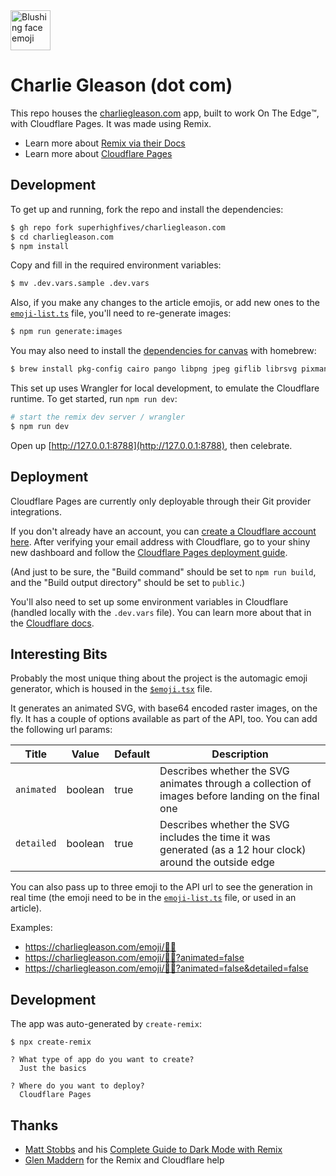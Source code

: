 <img src="https://charliegleason.com/emoji/😊" alt="Blushing face emoji" width="64" height="64" />

# Charlie Gleason (dot com)

This repo houses the [charliegleason.com](https://charliegleason.com/) app, built to work On The Edge™️, with Cloudflare Pages. It was made using Remix.

- Learn more about [Remix via their Docs](https://remix.run/docs)
- Learn more about [Cloudflare Pages](https://pages.cloudflare.com/)

## Development

To get up and running, fork the repo and install the dependencies:

```sh
$ gh repo fork superhighfives/charliegleason.com
$ cd charliegleason.com
$ npm install
```

Copy and fill in the required environment variables:

```sh
$ mv .dev.vars.sample .dev.vars
```

Also, if you make any changes to the article emojis, or add new ones to the [`emoji-list.ts`](https://github.com/superhighfives/charliegleason.com/blob/main/app/utils/emoji-list.ts) file, you'll need to re-generate images:

```sh
$ npm run generate:images
```

You may also need to install the [dependencies for canvas](https://github.com/Automattic/node-canvas#installation) with homebrew:
```sh
$ brew install pkg-config cairo pango libpng jpeg giflib librsvg pixman
```

This set up uses Wrangler for local development, to emulate the Cloudflare runtime. To get started, run `npm run dev`:

```sh
# start the remix dev server / wrangler
$ npm run dev
```

Open up [http://127.0.0.1:8788](http://127.0.0.1:8788), then celebrate.

## Deployment

Cloudflare Pages are currently only deployable through their Git provider integrations.

If you don't already have an account, you can [create a Cloudflare account here](https://dash.cloudflare.com/sign-up/pages). After verifying your email address with Cloudflare, go to your shiny new dashboard and follow the [Cloudflare Pages deployment guide](https://developers.cloudflare.com/pages/framework-guides/deploy-anything).

(And just to be sure, the "Build command" should be set to `npm run build`, and the "Build output directory" should be set to `public`.)

You'll also need to set up some environment variables in Cloudflare (handled locally with the `.dev.vars` file). You can learn more about that in the [Cloudflare docs](https://developers.cloudflare.com/workers/platform/environment-variables/#add-secrets-to-your-project).

## Interesting Bits

Probably the most unique thing about the project is the automagic emoji generator, which is housed in the [`$emoji.tsx`](https://github.com/superhighfives/charliegleason.com/blob/main/app/routes/emoji/%24emoji.tsx) file.

It generates an animated SVG, with base64 encoded raster images, on the fly. It has a couple of options available as part of the API, too. You can add the following url params:

| Title      | Value   | Default | Description                                                                                               |
| ---------- | ------- | ------- | --------------------------------------------------------------------------------------------------------- |
| `animated` | boolean | true    | Describes whether the SVG animates through a collection of images before landing on the final one         |
| `detailed` | boolean | true    | Describes whether the SVG includes the time it was generated (as a 12 hour clock) around the outside edge |

You can also pass up to three emoji to the API url to see the generation in real time (the emoji need to be in the [`emoji-list.ts`](https://github.com/superhighfives/charliegleason.com/blob/main/app/utils/emoji-list.ts) file, or used in an article).

Examples:
- https://charliegleason.com/emoji/💃🐒
- https://charliegleason.com/emoji/💃🐒?animated=false
- https://charliegleason.com/emoji/💃🐒?animated=false&detailed=false

## Development

The app was auto-generated by `create-remix`:
```
$ npx create-remix

? What type of app do you want to create?
  Just the basics

? Where do you want to deploy?
  Cloudflare Pages
```

## Thanks

- [Matt Stobbs](https://twitter.com/matt_stobbs) and his [Complete Guide to Dark Mode with Remix](https://www.mattstobbs.com/remix-dark-mode/)
- [Glen Maddern](https://twitter.com/glenmaddern) for the Remix and Cloudflare help
